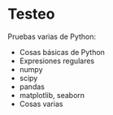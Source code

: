 # Testeo
Pruebas varias de Python:
 - Cosas básicas de Python
 - Expresiones regulares
 - numpy
 - scipy
 - pandas
 - matplotlib, seaborn
 - Cosas varias